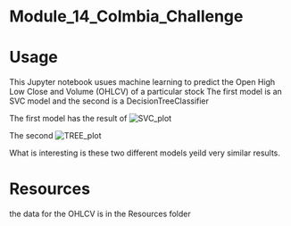 # Module_14_Colmbia_Challenge

# Usage 

This Jupyter notebook usues machine learning to predict the Open High Low Close and Volume (OHLCV) of a particular stock
The first model is an SVC model and the second is a DecisionTreeClassifier

The first model has the result of 
![SVC_plot](https://github.com/EthernetWink/Module_14_Colmbia_Challenge/assets/91394235/028eb5fd-e91d-4118-9417-5c2e12003348)


The second
![TREE_plot](https://github.com/EthernetWink/Module_14_Colmbia_Challenge/assets/91394235/aa38f191-facf-4bb9-a0c2-920b446e83b7)

What is interesting is these two different models yeild very similar results.

# Resources

the data for the OHLCV is in the Resources folder
